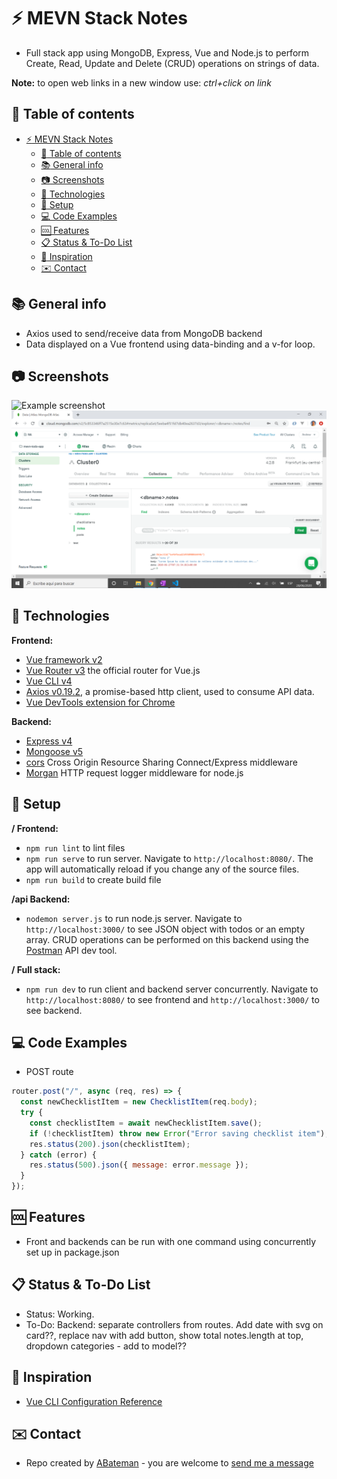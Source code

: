 # :zap: MEVN Stack Notes

* Full stack app using MongoDB, Express, Vue and Node.js to perform Create, Read, Update and Delete (CRUD) operations on strings of data.

**Note:** to open web links in a new window use: _ctrl+click on link_

## :page_facing_up: Table of contents

* [:zap: MEVN Stack Notes](#zap-mevn-stack-notes)
	* [:page_facing_up: Table of contents](#page_facing_up-table-of-contents)
	* [:books: General info](#books-general-info)
	* [:camera: Screenshots](#camera-screenshots)
	* [:signal_strength: Technologies](#signal_strength-technologies)
	* [:floppy_disk: Setup](#floppy_disk-setup)
	* [:computer: Code Examples](#computer-code-examples)
	* [:cool: Features](#cool-features)
	* [:clipboard: Status & To-Do List](#clipboard-status--to-do-list)
	* [:clap: Inspiration](#clap-inspiration)
	* [:envelope: Contact](#envelope-contact)

## :books: General info

* Axios used to send/receive data from MongoDB backend
* Data displayed on a Vue frontend using data-binding and a v-for loop.

## :camera: Screenshots

![Example screenshot](./img/frontend.png)
![Example screenshot](./img/mongodb.png)

## :signal_strength: Technologies

**Frontend:**

* [Vue framework v2](https://vuejs.org/)
* [Vue Router v3](https://router.vuejs.org/) the official router for Vue.js
* [Vue CLI v4](https://cli.vuejs.org/)
* [Axios v0.19.2](https://github.com/axios/axios), a promise-based http client, used to consume API data.
* [Vue DevTools extension for Chrome](https://chrome.google.com/webstore/detail/vuejs-devtools/nhdogjmejiglipccpnnnanhbledajbpd)

**Backend:**

* [Express v4](https://expressjs.com/)
* [Mongoose v5](https://mongoosejs.com/)
* [cors](https://www.npmjs.com/package/cors) Cross Origin Resource Sharing Connect/Express middleware
* [Morgan](https://www.npmjs.com/package/morgan) HTTP request logger middleware for node.js

## :floppy_disk: Setup

**/ Frontend:**

* `npm run lint` to lint files
* `npm run serve` to run server. Navigate to `http://localhost:8080/`. The app will automatically reload if you change any of the source files.
* `npm run build` to create build file

**/api Backend:**

* `nodemon server.js` to run node.js server. Navigate to `http://localhost:3000/` to see JSON object with todos or an empty array. CRUD operations can be performed on this backend using the [Postman](https://www.postman.com/) API dev tool.

**/ Full stack:**

* `npm run dev` to run client and backend server concurrently. Navigate to `http://localhost:8080/` to see frontend and `http://localhost:3000/` to see backend.

## :computer: Code Examples

* POST route

```javascript
router.post("/", async (req, res) => {
  const newChecklistItem = new ChecklistItem(req.body);
  try {
    const checklistItem = await newChecklistItem.save();
    if (!checklistItem) throw new Error("Error saving checklist item");
    res.status(200).json(checklistItem);
  } catch (error) {
    res.status(500).json({ message: error.message });
  }
});
```

## :cool: Features

* Front and backends can be run with one command using concurrently set up in package.json

## :clipboard: Status & To-Do List

* Status: Working.
* To-Do: Backend: separate controllers from routes. Add date with svg on card??, replace nav with add button, show total notes.length at top, dropdown categories - add to model??

## :clap: Inspiration

* [Vue CLI Configuration Reference](https://cli.vuejs.org/config/#devserver-proxy)

## :envelope: Contact

* Repo created by [ABateman](https://www.andrewbateman.org) - you are welcome to [send me a message](https://andrewbateman.org/contact)
